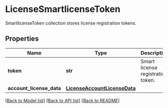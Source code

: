 # LicenseSmartlicenseToken

SmartlicenseToken collection stores license registration tokens. 
## Properties
Name | Type | Description | Notes
------------ | ------------- | ------------- | -------------
**token** | **str** | Smart license registration token.    | [optional] 
**account_license_data** | [**LicenseAccountLicenseData**](.md) |  | [optional] 

[[Back to Model list]](../README.md#documentation-for-models) [[Back to API list]](../README.md#documentation-for-api-endpoints) [[Back to README]](../README.md)


